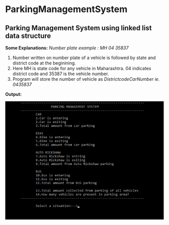 # ParkingManagementSystem
## Parking Management System using linked list data structure

**Some Explanations:**
*Number plate example : MH 04 35837*
1. Number written on number plate of a vehicle is followed by state and district code at the beginining. 
2. Here MH is state code for any vehicle in Maharashtra. 04 indicates district code and 35387 is the vehicle number.
3. Program will store the number of vehicle as *DistrictcodeCarNumber ie. 0435837*

**Output:**

![](output_file.png)


